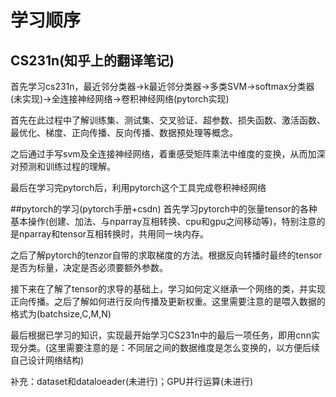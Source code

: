 
# 学习顺序
## CS231n(知乎上的翻译笔记)
首先学习cs231n，最近邻分类器->k最近邻分类器->多类SVM->softmax分类器(未实现)->全连接神经网络->卷积神经网络(pytorch实现)

首先在此过程中了解训练集、测试集、交叉验证、超参数、损失函数、激活函数、最优化、梯度、正向传播、反向传播、数据预处理等概念。

之后通过手写svm及全连接神经网络，着重感受矩阵乘法中维度的变换，从而加深对预测和训练过程的理解。

最后在学习完pytorch后，利用pytorch这个工具完成卷积神经网络

##pytorch的学习(pytorch手册+csdn)
首先学习pytorch中的张量tensor的各种基本操作(创建、加法、与nparray互相转换、cpu和gpu之间移动等)，特别注意的是nparray和tensor互相转换时，共用同一块内存。

之后了解pytorch的tenzor自带的求取梯度的方法。根据反向转播时最终的tensor是否为标量，决定是否必须要额外参数。

接下来在了解了tensor的求导的基础上，学习如何定义继承一个网络的类，并实现正向传播。之后了解如何进行反向传播及更新权重。这里需要注意的是喂入数据的格式为(batchsize,C,M,N)

最后根据已学习的知识，实现最开始学习CS231n中的最后一项任务，即用cnn实现分类。(这里需要注意的是：不同层之间的数据维度是怎么变换的，以方便后续自己设计网络结构)

补充：dataset和dataloeader(未进行)；GPU并行运算(未进行)

